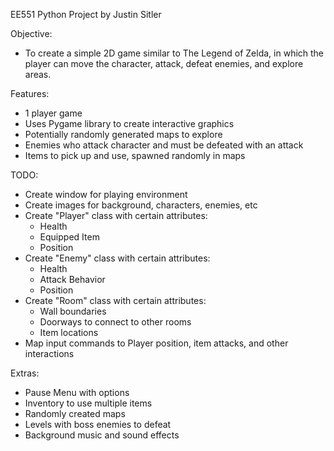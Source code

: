 EE551 Python Project by Justin Sitler

Objective:
- To create a simple 2D game similar to The Legend of Zelda, in which the player can move the character, attack, defeat enemies,
  and explore areas.

Features:
- 1 player game
- Uses Pygame library to create interactive graphics
- Potentially randomly generated maps to explore
- Enemies who attack character and must be defeated with an attack
- Items to pick up and use, spawned randomly in maps

TODO:
- Create window for playing environment
- Create images for background, characters, enemies, etc
- Create "Player" class with certain attributes:
  - Health
  - Equipped Item
  - Position
- Create "Enemy" class with certain attributes:
  - Health
  - Attack Behavior
  - Position
- Create "Room" class with certain attributes:
  - Wall boundaries
  - Doorways to connect to other rooms
  - Item locations
- Map input commands to Player position, item attacks, and other interactions

Extras:
- Pause Menu with options
- Inventory to use multiple items
- Randomly created maps
- Levels with boss enemies to defeat
- Background music and sound effects
